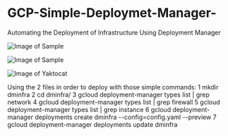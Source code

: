 # GCP-Simple-Deploymet-Manager-
Automating the Deployment of Infrastructure Using Deployment Manager

![Image of Sample](../assets/image.png?raw=true)

![Image of Sample](https://github.com/nnatbynet/GCP-Simple-Deploymet-Manager-/blob/master/image.png)

![Image of Yaktocat](https://octodex.github.com/images/yaktocat.png)

Using the 2 files in order to deploy with those simple commands:
    1  mkdir dminfra
    2  cd dminfra/
    3  gcloud deployment-manager types list | grep network
    4  gcloud deployment-manager types list | grep firewall
    5  gcloud deployment-manager types list | grep instance
    6  gcloud deployment-manager deployments create dminfra --config=config.yaml --preview
    7  gcloud deployment-manager deployments update dminfra
